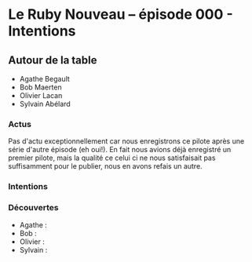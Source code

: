# Le Ruby Nouveau – épisode 000 - Intentions

## Autour de la table

- Agathe Begault
- Bob Maerten
- Olivier Lacan
- Sylvain Abélard

### Actus

Pas d'actu exceptionnellement car nous enregistrons ce pilote après une série d'autre épisode (eh oui!). En fait nous avions déjà enregistré un premier pilote, mais la qualité ce celui ci ne nous satisfaisait pas suffisamment pour le publier, nous en avons refais un autre.

### Intentions


### Découvertes

- Agathe :
- Bob :
- Olivier :
- Sylvain :
